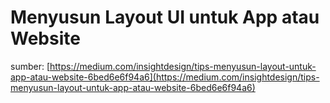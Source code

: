 # Menyusun Layout UI untuk App atau Website

sumber: [https://medium.com/insightdesign/tips-menyusun-layout-untuk-app-atau-website-6bed6e6f94a6](https://medium.com/insightdesign/tips-menyusun-layout-untuk-app-atau-website-6bed6e6f94a6)
